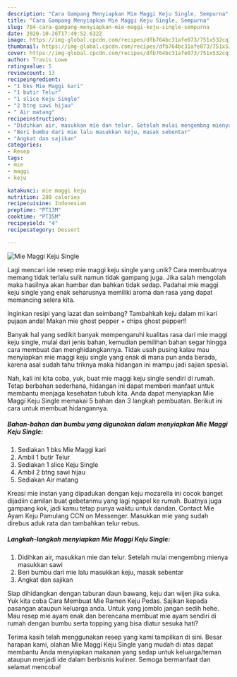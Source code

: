 ```yaml
---
description: "Cara Gampang Menyiapkan Mie Maggi Keju Single, Sempurna"
title: "Cara Gampang Menyiapkan Mie Maggi Keju Single, Sempurna"
slug: 784-cara-gampang-menyiapkan-mie-maggi-keju-single-sempurna
date: 2020-10-26T17:49:52.632Z
image: https://img-global.cpcdn.com/recipes/dfb764bc31afe073/751x532cq70/mie-maggi-keju-single-foto-resep-utama.jpg
thumbnail: https://img-global.cpcdn.com/recipes/dfb764bc31afe073/751x532cq70/mie-maggi-keju-single-foto-resep-utama.jpg
cover: https://img-global.cpcdn.com/recipes/dfb764bc31afe073/751x532cq70/mie-maggi-keju-single-foto-resep-utama.jpg
author: Travis Lowe
ratingvalue: 5
reviewcount: 13
recipeingredient:
- "1 bks Mie Maggi kari"
- "1 butir Telur"
- "1 slice Keju Single"
- "2 btng sawi hijau"
- " Air matang"
recipeinstructions:
- "Didihkan air, masukkan mie dan telur. Setelah mulai mengembng mienya masukkan sawi"
- "Beri bumbu dari mie lalu masukkan keju, masak sebentar"
- "Angkat dan sajikan"
categories:
- Resep
tags:
- mie
- maggi
- keju

katakunci: mie maggi keju 
nutrition: 280 calories
recipecuisine: Indonesian
preptime: "PT13M"
cooktime: "PT35M"
recipeyield: "4"
recipecategory: Dessert

---
```



![Mie Maggi Keju Single](https://img-global.cpcdn.com/recipes/dfb764bc31afe073/751x532cq70/mie-maggi-keju-single-foto-resep-utama.jpg)

Lagi mencari ide resep mie maggi keju single yang unik? Cara membuatnya memang tidak terlalu sulit namun tidak gampang juga. Jika salah mengolah maka hasilnya akan hambar dan bahkan tidak sedap. Padahal mie maggi keju single yang enak seharusnya memiliki aroma dan rasa yang dapat memancing selera kita.

Inginkan resipi yang lazat dan seimbang? Tambahkah keju dalam mi kari pujaan anda! Makan mie ghost pepper + chips ghost pepper!!

Banyak hal yang sedikit banyak mempengaruhi kualitas rasa dari mie maggi keju single, mulai dari jenis bahan, kemudian pemilihan bahan segar hingga cara membuat dan menghidangkannya. Tidak usah pusing kalau mau menyiapkan mie maggi keju single yang enak di mana pun anda berada, karena asal sudah tahu triknya maka hidangan ini mampu jadi sajian spesial.


Nah, kali ini kita coba, yuk, buat mie maggi keju single sendiri di rumah. Tetap berbahan sederhana, hidangan ini dapat memberi manfaat untuk membantu menjaga kesehatan tubuh kita. Anda dapat menyiapkan Mie Maggi Keju Single memakai 5 bahan dan 3 langkah pembuatan. Berikut ini cara untuk membuat hidangannya.

<!--inarticleads1-->

##### Bahan-bahan dan bumbu yang digunakan dalam menyiapkan Mie Maggi Keju Single:

1. Sediakan 1 bks Mie Maggi kari
1. Ambil 1 butir Telur
1. Sediakan 1 slice Keju Single
1. Ambil 2 btng sawi hijau
1. Sediakan  Air matang


Kreasi mie instan yang dipadukan dengan keju mozarella ini cocok banget dijadiin camilan buat gebetanmu yang lagi ngapel ke rumah. Buatnya juga gampang kok, jadi kamu tetap punya waktu untuk dandan. Contact Mie Ayam Keju Pamulang CCN on Messenger. Masukkan mie yang sudah direbus aduk rata dan tambahkan telur rebus. 

<!--inarticleads2-->

##### Langkah-langkah menyiapkan Mie Maggi Keju Single:

1. Didihkan air, masukkan mie dan telur. Setelah mulai mengembng mienya masukkan sawi
1. Beri bumbu dari mie lalu masukkan keju, masak sebentar
1. Angkat dan sajikan


Siap dihidangkan dengan taburan daun bawang, keju dan wijen jika suka. Yuk kita coba Cara Membuat Mie Ramen Keju Pedas. Sajikan kepada pasangan ataupun keluarga anda. Untuk yang jomblo jangan sedih hehe. Mau resep mie ayam enak dan berencana membuat mie ayam sendiri di rumah dengan bumbu serta topping yang bisa diatur sesuka hati? 

Terima kasih telah menggunakan resep yang kami tampilkan di sini. Besar harapan kami, olahan Mie Maggi Keju Single yang mudah di atas dapat membantu Anda menyiapkan makanan yang sedap untuk keluarga/teman ataupun menjadi ide dalam berbisnis kuliner. Semoga bermanfaat dan selamat mencoba!
